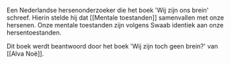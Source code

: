 Een Nederlandse hersenonderzoeker die het boek 'Wij zijn ons brein' schreef. Hierin stelde hij dat [[Mentale toestanden]] samenvallen met onze hersenen. Onze mentale toestanden zijn volgens Swaab identiek aan onze hersentoestanden.

Dit boek werdt beantwoord door het boek 'Wij zijn toch geen brein?' van [[Alva Noë]].